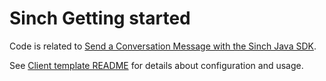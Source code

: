# Sinch Getting started 

Code is related to [Send a Conversation Message with the Sinch Java SDK](https://developers.sinch.com/docs/conversation/getting-started/java-sdk/send-message).

See [Client template README](https://github.com/sinch/sinch-sdk-java-quickstart/blob/main/templates/client/README.md) for details about configuration and usage.
